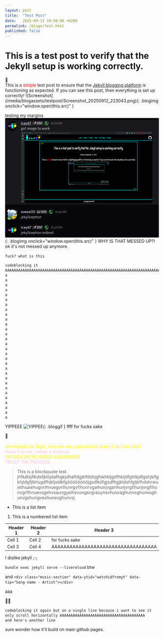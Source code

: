 ```yaml
---
layout: post
title:  "Test Post"
date:   2025-09-12 19:50:00 +0200
permalink: /blogs/test.html
published: false
---
```


# This is a test post to verify that the Jekyll setup is working correctly.

<div class="music-section" data-ytid="AHMlj9lZboQ" data-tip="A Natural High - Rob Swift">🎵</div>
This is a <span style="color: red;">simple</span> test post to ensure that the <a href="https://jekyllrb.com/">Jekyll blogging platform</a> is functioning as expected. If you can see this post, then everything is set up correctly!
![Screenshot](/media/blogassets/testpost/Screenshot_20250912_223043.png){: .blogimg onclick="window.open(this.src)" }

testing my margins
![Screenshot](/media/blogassets/testpost/Screenshot_20250912_223720.png){: .blogimg onclick="window.open(this.src)" }
WHY IS THAT MESSED UP?!<br>ok it's not messed up anymore.

`fuck? what is this`

```
codeblocking it
AAAAAAAAAAAAAAAAAAAAAAAAAAAAAAAAAAAAAAAAAAAAAAAAAAAAAAAAAAAAAAAAAAAAAAAAAAAAAAAAAAAAAAAAAAAAAAAAAAAAAAAAAAAJKLFHASEFHFLKJSDHLKJHSHJKLFDSHLJKSHFJKSDFHKJHJKLSFDHJKLDFSHLKJSDFHJKLSDFKJHSFDHKJSFDLHKJFSDKJHSDFLHJKSDFLHJKSFDLJHKSFDHJKSFDLHJKSDF
a
a
a
a
a
a
a
a
a
a
a
a
a
a
a
a
a
a
a
a
a
a
a
a
a
a
a
a
a
a

```

YIPPEEE
![YIPPEE](https://media1.tenor.com/m/qidowOYwqScAAAAd/yes-yes-sir.gif){: .bloggif }
ffff for fucks sake
<div class="music-section" data-ytid="lcKC-4jX8dE" data-tip="All the Time - Tim Reaper">🎵</div>
<br><span style="color: yellow;">we missed our flight, how are we supposed to make it on time now?</span>
<br><span style="color: pink;">leave it to me, i know a shortcut</span>
<br><span style="color: yellow;">PATRICK WE'RE INSIDE SQUIDWARD</span>
<br><span style="color: pink;">TRUST THE PROCESS</span>

> This is a blockquote test.
> jhfkdlsjflkdsfjklöjdafhgkjdhafldgjklfdshjgfskhkljgdfhkljdfghlkjdfgshjklfgkhjldgfjlkhsgdfhjkljsldkfgööööööööjgsdlköfgjsdfhgjkldshfgljkfhdshrwuiethsaiehugnrihnuegvrihunrgvfihunrvgaihunjvgarihunjvrgfihunjvrgfihunvgrfihnuevsgehvsaungyeihsvungsvgrauynsvhusvaghunvsghunvsghunvgshungveshunevghunvsj

- This is a list item

1. This is a numbered list item

| Header 1 | Header 2 | Header 3                            |
|----------|----------|-------------------------------------|
| Cell 1   | Cell 2   | for fucks sake                      |
| Cell 3   | Cell 4   | AAAAAAAAAAAAAAAAAAAAAAAAAAAAAAAAAAA |

I dislike jekyll ;-;

`bundle exec jekyll serve --livereload` btw

and `<div class="music-section" data-ytid="watchidfromyt" data-tip="Song name - Artist"></div>`

aaa

👀🎵

```
codeblocking it again but on a single line because i want to see it only scroll horizontally AAAAAAAAAAAAAAAAAAAAAAAAAAAAAAAAAAAAAAA
and here's another line
```

sure wonder how it'll build on main github pages.